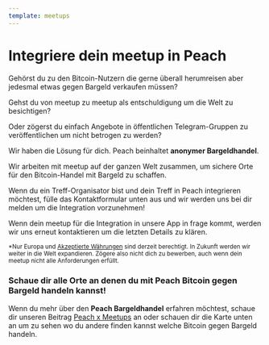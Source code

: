 ```yaml
---
template: meetups
---
```


<!--[headline]-->

# Integriere dein meetup in Peach

<!--[intro]-->

Gehörst du zu den Bitcoin-Nutzern die gerne überall herumreisen aber jedesmal etwas gegen Bargeld verkaufen müssen?

Gehst du von meetup zu meetup als entschuldigung um die Welt zu besichtigen?

Oder zögerst du einfach Angebote in öffentlichen Telegram-Gruppen zu veröffentlichen um nicht betrogen zu werden?

Wir haben die Lösung für dich.
Peach beinhaltet **anonymer Bargeldhandel**.

Wir arbeiten mit meetup auf der ganzen Welt zusammen, um sichere Orte für den Bitcoin-Handel mit Bargeld zu schaffen.

Wenn du ein Treff-Organisator bist und dein Treff in Peach integrieren möchtest, fülle das Kontaktformular unten aus und wir werden uns bei dir melden um die Integration vorzunehmen!

Wenn dein meetup für die Integration in unsere App in frage kommt, werden wir uns erneut kontaktieren um die letzten Details zu klären.

<small> \*Nur Europa und [Akzeptierte Währungen](/de/how-it-works/#payment) sind derzeit berechtigt. In Zukunft werden wir weiter in die Welt expandieren. Zögere also nicht dich zu bewerben, auch wenn dein meetup nicht alle Anforderungen erfüllt.</small>

<!--[map]-->

### Schaue dir alle Orte an denen du mit Peach Bitcoin gegen Bargeld handeln kannst!

Wenn du mehr über den **Peach Bargeldhandel** erfahren möchtest, schaue dir unseren Beitrag [Peach x Meetups](/blog/peach-for-meetups/) an oder schauen dir die Karte unten an um zu sehen wo du andere finden kannst welche Bitcoin gegen Bargeld handeln.
